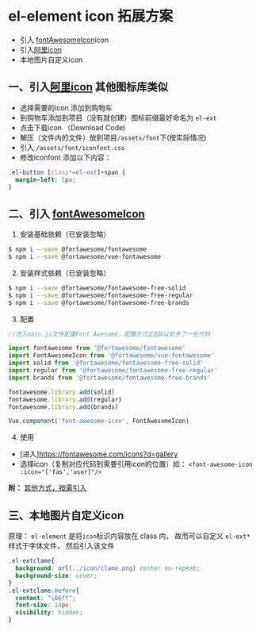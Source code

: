 # el-element icon 拓展方案

- 引入 [fontAwesomeIcon](https://github.com/FortAwesome/vue-fontawesome)icon
- 引入[阿里icon](https://www.iconfont.cn/home/index)
- 本地图片自定义icon

## 一、引入[阿里icon](https://www.iconfont.cn/home/index) 其他图标库类似

- 选择需要的icon 添加到购物车
- 到购物车添加到项目（没有就创建）图标前缀最好命名为 `el-ext`
- 点击下载icon （Download Code)
- 解压（文件内的文件）放到项目`/assets/font`下(按实际情况)
- 引入 `/assets/font/iconfont.css`
- 修改iconfont 添加以下内容：

```css
.el-button [class*=el-ext]+span {
  margin-left: 5px;
}
```

## 二、引入 [fontAwesomeIcon](https://github.com/FortAwesome/vue-fontawesome)

1. 安装基础依赖（已安装忽略）

```sh
$ npm i --save @fortawesome/fontawesome
$ npm i --save @fortawesome/vue-fontawesome
```

2. 安装样式依赖（已安装忽略）

```sh
$ npm i --save @fortawesome/fontawesome-free-solid
$ npm i --save @fortawesome/fontawesome-free-regular
$ npm i --save @fortawesome/fontawesome-free-brands
```

3. 配置

```js
//进入main.js文件配置Font Awesome，配置方式比起4以前多了一些代码

import fontawesome from '@fortawesome/fontawesome'
import FontAwesomeIcon from '@fortawesome/vue-fontawesome'
import solid from '@fortawesome/fontawesome-free-solid'
import regular from '@fortawesome/fontawesome-free-regular'
import brands from '@fortawesome/fontawesome-free-brands'

fontawesome.library.add(solid)
fontawesome.library.add(regular)
fontawesome.library.add(brands)

Vue.component('font-awesome-icon', FontAwesomeIcon)
```
4. 使用
- [进入]https://fontawesome.com/icons?d=gallery
- 选择icon（复制对应代码到需要引用icon的位置）如： `<font-awesome-icon :icon="['fas','user]"/>`

**附：** [其他方式，按需引入](https://github.com/FortAwesome/vue-fontawesome)

## 三、本地图片自定义icon

原理： `el-element` 是将`icon`标识内容放在 class 内， 故而可以自定义 `el-ext*` 样式于字体文件， 然后引入该文件
```css
.el-extclame{
  background: url(../icon/clame.png) center no-repeat;
  background-size: cover;
}
.el-extclame:before{
  content: "\66ff";
  font-size: 14px;
  visibility: hidden;
}
```
